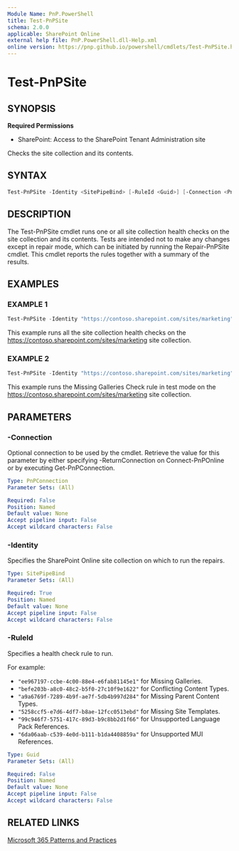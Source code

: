 ```yaml
---
Module Name: PnP.PowerShell
title: Test-PnPSite
schema: 2.0.0
applicable: SharePoint Online
external help file: PnP.PowerShell.dll-Help.xml
online version: https://pnp.github.io/powershell/cmdlets/Test-PnPSite.html
---
```

 
# Test-PnPSite

## SYNOPSIS

**Required Permissions**

* SharePoint: Access to the SharePoint Tenant Administration site

Checks the site collection and its contents.

## SYNTAX

```powershell
Test-PnPSite -Identity <SitePipeBind> [-RuleId <Guid>] [-Connection <PnPConnection>]
```

## DESCRIPTION
The Test-PnPSite cmdlet runs one or all site collection health checks on the site collection and its contents. Tests are intended not to make any changes except in repair mode, which can be initiated by running the Repair-PnPSite cmdlet. This cmdlet reports the rules together with a summary of the results.


## EXAMPLES

### EXAMPLE 1
```powershell
Test-PnPSite -Identity "https://contoso.sharepoint.com/sites/marketing"
```

This example runs all the site collection health checks on the https://contoso.sharepoint.com/sites/marketing site collection.

### EXAMPLE 2
```powershell
Test-PnPSite -Identity "https://contoso.sharepoint.com/sites/marketing" -RuleID "ee967197-ccbe-4c00-88e4-e6fab81145e1"
```

This example runs the Missing Galleries Check rule in test mode on the https://contoso.sharepoint.com/sites/marketing site collection.

## PARAMETERS

### -Connection
Optional connection to be used by the cmdlet. Retrieve the value for this parameter by either specifying -ReturnConnection on Connect-PnPOnline or by executing Get-PnPConnection.

```yaml
Type: PnPConnection
Parameter Sets: (All)

Required: False
Position: Named
Default value: None
Accept pipeline input: False
Accept wildcard characters: False
```

### -Identity
Specifies the SharePoint Online site collection on which to run the repairs.

```yaml
Type: SitePipeBind
Parameter Sets: (All)

Required: True
Position: Named
Default value: None
Accept pipeline input: False
Accept wildcard characters: False
```

### -RuleId
Specifies a health check rule to run.

For example:

* `"ee967197-ccbe-4c00-88e4-e6fab81145e1"` for Missing Galleries.
* `"befe203b-a8c0-48c2-b5f0-27c10f9e1622"` for Conflicting Content Types.
* `"a9a6769f-7289-4b9f-ae7f-5db4b997d284"` for Missing Parent Content Types.
* `"5258ccf5-e7d6-4df7-b8ae-12fcc0513ebd"` for Missing Site Templates.
* `"99c946f7-5751-417c-89d3-b9c8bb2d1f66"` for Unsupported Language Pack References.
* `"6da06aab-c539-4e0d-b111-b1da4408859a"` for Unsupported MUI References.

```yaml
Type: Guid
Parameter Sets: (All)

Required: False
Position: Named
Default value: None
Accept pipeline input: False
Accept wildcard characters: False
```


## RELATED LINKS

[Microsoft 365 Patterns and Practices](https://aka.ms/m365pnp)

